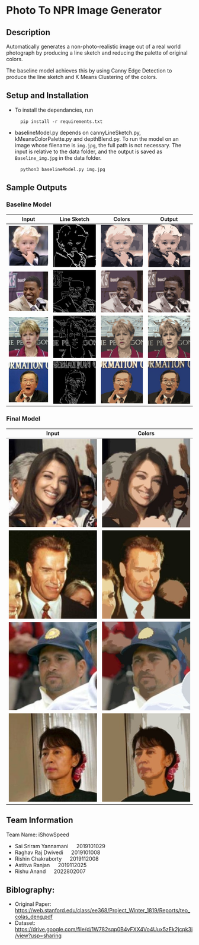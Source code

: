 # Photo To NPR Image Generator

## Description

Automatically generates a non-photo-realistic image out of a real world photograph by producing a line sketch and reducing the palette of original colors. 

The baseline model achieves this by using Canny Edge Detection to produce the line sketch and K Means Clustering of the colors.

## Setup and Installation

- To install the dependancies, run

        pip install -r requirements.txt

- baselineModel.py depends on cannyLineSketch.py, kMeansColorPalette.py and depthBlend.py. To run the model on an image whose filename is <code>img.jpg</code>, the full path is not necessary. The input is relative to the data folder, and the output is saved as <code>Baseline_img.jpg</code> in the data folder.  

        python3 baselineModel.py img.jpg


## Sample Outputs

### Baseline Model

Input | Line Sketch | Colors | Output
:-:|:-:|:-:|:-:
![Tristan Gretzky](data/inputs/Tristan_Gretzky_0001.jpg) | ![Tristan Gretzky](data/outputs/Canny_Tristan_Gretzky_0001.jpg) | ![Tristan Gretzky](data/outputs/KMeans_Tristan_Gretzky_0001.jpg) | ![Tristan Gretzky](data/outputs/Baseline_Tristan_Gretzky_0001.jpg)
![TJ Ford](data/inputs/TJ_Ford_0001.jpg) | ![TJ Ford](data/outputs/Canny_TJ_Ford_0001.jpg) | ![TJ Ford](data/outputs/KMeans_TJ_Ford_0001.jpg) | ![TJ Ford](data/outputs/Baseline_TJ_Ford_0001.jpg)
![Victoria Clarke](data/inputs/Victoria_Clarke_0004.jpg) | ![Victoria Clarke](data/outputs/Canny_Victoria_Clarke_0004.jpg) | ![Victoria Clarke](data/outputs/KMeans_Victoria_Clarke_0004.jpg) | ![Victoria Clarke](data/outputs/Baseline_Victoria_Clarke_0004.jpg)
![Zhang Wenkang](data/inputs/Zhang_Wenkang_0002.jpg) | ![Zhang Wenkang](data/outputs/Canny_Zhang_Wenkang_0002.jpg) | ![Zhang Wenkang](data/outputs/KMeans_Zhang_Wenkang_0002.jpg) | ![Zhang Wenkang](data/outputs/Baseline_Zhang_Wenkang_0002.jpg)

### Final Model

Input | Colors
:-:|:-:
![Aishwarya Rai](data/inputs/Aishwarya_Rai_0001.jpg) | ![Aishwarya Rai](data/outputs/Region_Aishwarya_Rai_0001.jpg)
![Arnold Schwarzenegger](data/inputs/Arnold_Schwarzenegger_0004.jpg) | ![Arnold Schwarzenegger](data/outputs/Region_Arnold_Schwarzenegger_0004.jpg)
![Sachin Tendulkar](data/inputs/Sachin_Tendulkar_0001.jpg) | ![Sachin Tendulkar](data/outputs/Region_Sachin_Tendulkar_0001.jpg)
![Aung San Suu Kyi](data/inputs/Aung_San_Suu_Kyi_0001.jpg) | ![Aung San Suu Kyi](data/outputs/Region_Aung_San_Suu_Kyi_0001.jpg)


## Team Information
Team Name: iShowSpeed
- Sai Sriram Yannamani &emsp; 2019101029
- Raghav Raj Dwivedi &emsp; 2019101008
- Rishin Chakraborty &emsp; 2019112008
- Astitva Ranjan &emsp; 2019112025
- Rishu Anand &emsp; 2022802007

## Biblography:
- Original Paper: https://web.stanford.edu/class/ee368/Project_Winter_1819/Reports/teo_colas_deng.pdf
- Dataset: https://drive.google.com/file/d/1W782sqp0B4vFXX4Vo4Uux5zEk2jcpk3i/view?usp=sharing

